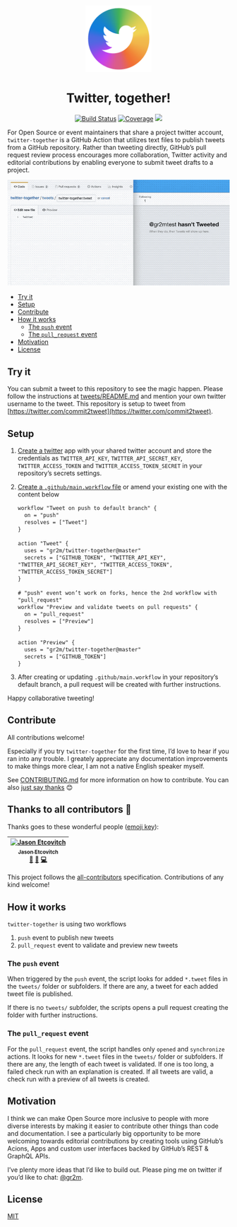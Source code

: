 <p align="center">
  <a href="https://github.com/gr2m/twitter-together/issues/16"><img src="assets/logo.png" width="150" alt="twitter together logo" /></a>
</p>

<h1 align="center">Twitter, together!</h1>

<p align="center">
  <a href="https://action-badges.now.sh" rel="nofollow"><img alt="Build Status" src="https://action-badges.now.sh/gr2m/twitter-together?workflow=Test"></a>
  <a href="https://github.com/gr2m/twitter-together/blob/80c8aab34382347120e22501c2e44f30a7a62174/package.json#L8" rel="nofollow"><img alt="Coverage" src="https://img.shields.io/badge/coverage-100%25-green.svg"></a>
  <a href="https://greenkeeper.io/" rel="nofollow"><img src="https://badges.greenkeeper.io/gr2m/twitter-together.svg?token=fec4ee116d4210bb3f03e13bed6266d5fc8e8764def4f269753e522abfba3a19&ts=1550824957051"></a>
</p>

For Open Source or event maintainers that share a project twitter account, `twitter-together` is a GitHub Action that utilizes text files to publish tweets from a GitHub repository. Rather than tweeting directly, GitHub’s pull request review process encourages more collaboration, Twitter activity and editorial contributions by enabling everyone to submit tweet drafts to a project.

<p align="center">
  <img src="assets/demo.gif" alt="Screencast demonstrating twitter-together" />
</p>

<!-- toc -->

- [Try it](#try-it)
- [Setup](#setup)
- [Contribute](#contribute)
- [How it works](#how-it-works)
  * [The `push` event](#the-push-event)
  * [The `pull_request` event](#the-pull_request-event)
- [Motivation](#motivation)
- [License](#license)

<!-- tocstop -->

## Try it

You can submit a tweet to this repository to see the magic happen. Please follow the instructions at [tweets/README.md](tweets/README.md) and mention your own twitter username to the tweet. This repository is setup to tweet from [https://twitter.com/commit2tweet](https://twitter.com/commit2tweet).

## Setup

1. [Create a twitter](docs/01-create-twitter-app.md) app with your shared twitter account and store the credentials as `TWITTER_API_KEY`, `TWITTER_API_SECRET_KEY`, `TWITTER_ACCESS_TOKEN` and `TWITTER_ACCESS_TOKEN_SECRET` in your repository’s secrets settings.
2. [Create a `.github/main.workflow` file](docs/02-create-main.workflow.md) or amend your existing one with the content below

   ```workflow
   workflow "Tweet on push to default branch" {
     on = "push"
     resolves = ["Tweet"]
   }
 
   action "Tweet" {
     uses = "gr2m/twitter-together@master"
     secrets = ["GITHUB_TOKEN", "TWITTER_API_KEY", "TWITTER_API_SECRET_KEY", "TWITTER_ACCESS_TOKEN",  "TWITTER_ACCESS_TOKEN_SECRET"]
   }
 
   # "push" event won’t work on forks, hence the 2nd workflow with "pull_request"
   workflow "Preview and validate tweets on pull requests" {
     on = "pull_request"
     resolves = ["Preview"]
   }
 
   action "Preview" {
     uses = "gr2m/twitter-together@master"
     secrets = ["GITHUB_TOKEN"]
   }
   ```
3. After creating or updating `.github/main.workflow` in your repository’s default branch, a pull request will be created with further instructions.

Happy collaborative tweeting!

## Contribute

All contributions welcome!

Especially if you try `twitter-together` for the first time, I’d love to hear if you ran into any trouble. I greately appreciate any documentation improvements to make things more clear, I am not a native English speaker myself.

See [CONTRIBUTING.md](CONTRIBUTING.md) for more information on how to contribute. You can also [just say thanks](https://github.com/gr2m/twitter-together/issues/new?labels=feature&template=04_thanks.md) 😊

## Thanks to all contributors 💐

Thanks goes to these wonderful people ([emoji key](https://github.com/all-contributors/all-contributors#emoji-key)):

<!-- ALL-CONTRIBUTORS-LIST:START - Do not remove or modify this section -->
<!-- prettier-ignore -->
| [<img src="https://avatars1.githubusercontent.com/u/10660468?v=4" width="100px;" alt="Jason Etcovitch"/><br /><sub><b>Jason Etcovitch</b></sub>](https://jasonet.co)<br />[🎨](#design-JasonEtco "Design") [📖](https://github.com/gr2m/twitter-together/commits?author=JasonEtco "Documentation") [💻](https://github.com/gr2m/twitter-together/commits?author=JasonEtco "Code") |
| :---: |
<!-- ALL-CONTRIBUTORS-LIST:END -->

This project follows the [all-contributors](https://github.com/all-contributors/all-contributors) specification. Contributions of any kind welcome!

## How it works

`twitter-together` is using two workflows

1. `push` event to publish new tweets
2. `pull_request` event to validate and preview new tweets

### The `push` event

When triggered by the `push` event, the script looks for added `*.tweet` files in the `tweets/` folder or subfolders. If there are any, a tweet for each added tweet file is published.

If there is no `tweets/` subfolder, the scripts opens a pull request creating the folder with further instructions.

### The `pull_request` event

For the `pull_request` event, the script handles only `opened` and `synchronize` actions. It looks for new `*.tweet` files in the `tweets/` folder or subfolders. If there are any, the length of each tweet is validated. If one is too long, a failed check run with an explanation is created. If all tweets are valid, a check run with a preview of all tweets is created.

## Motivation

I think we can make Open Source more inclusive to people with more diverse interests by making it easier to contribute other things than code and documentation. I see a particularly big opportunity to be more welcoming towards editorial contributions by creating tools using GitHub’s Acions, Apps and custom user interfaces backed by GitHub’s REST & GraphQL APIs.

I’ve plenty more ideas that I’d like to build out. Please ping me on twitter if you’d like to chat: [@gr2m](https://twitter.com/gr2m).

## License

[MIT](LICENSE)
